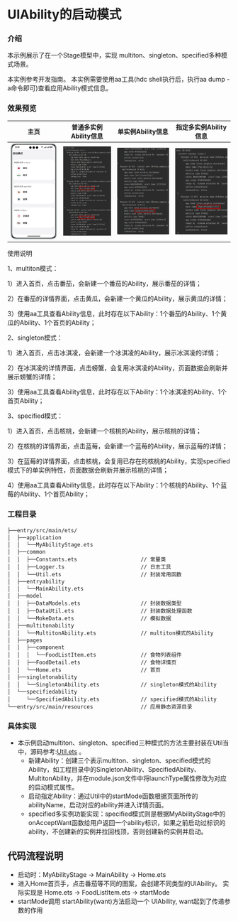 # UIAbility的启动模式

### 介绍

本示例展示了在一个Stage模型中，实现 multiton、singleton、specified多种模式场景。

本实例参考开发指南。
本实例需要使用aa工具(hdc shell执行后，执行aa dump -a命令即可)查看应用Ability模式信息。

### 效果预览

| 主页                                    | 普通多实例Ability信息                                                 |单实例Ability信息|指定多实例Ability信息|
|---------------------------------------|----------------------------------------------------------------|--------------------------------|--------------------------------|
| ![home](screenshots/devices/home.png) | ![普通多实例Ability信息](screenshots/devices/MultitonAbilityMsg.jpeg) |![单实例Ability信息](screenshots/devices/singletonAbilityMsg.jpeg)|![指定多实例Ability信息](screenshots/devices/specifiedAbilityMsg.jpeg)|

使用说明

1、multiton模式：

1）进入首页，点击番茄，会新建一个番茄的Ability，展示番茄的详情；

2）在番茄的详情界面，点击黄瓜，会新建一个黄瓜的Ability，展示黄瓜的详情；

3）使用aa工具查看Ability信息，此时存在以下Ability：1个番茄的Ability、1个黄瓜的Ability、1个首页的Ability；

2、singleton模式：

1）进入首页，点击冰淇凌，会新建一个冰淇凌的Ability，展示冰淇凌的详情；

2）在冰淇凌的详情界面，点击螃蟹，会复用冰淇凌的Ability，页面数据会刷新并展示螃蟹的详情；

3）使用aa工具查看Ability信息，此时存在以下Ability：1个冰淇凌的Ability、1个首页Ability；

3、specified模式：

1）进入首页，点击核桃，会新建一个核桃的Ability，展示核桃的详情；

2）在核桃的详情界面，点击蓝莓，会新建一个蓝莓的Ability，展示蓝莓的详情；

3）在蓝莓的详情界面，点击核桃，会复用已存在的核桃的Ability，实现specified模式下的单实例特性，页面数据会刷新并展示核桃的详情；

4）使用aa工具查看Ability信息，此时存在以下Ability：1个核桃的Ability、1个蓝莓的Ability、1个首页Ability；

### 工程目录
```
├──entry/src/main/ets/
│  ├──application
│  │  └──MyAbilityStage.ets 
│  ├──common
│  │  ├──Constants.ets                    // 常量类
│  │  ├──Logger.ts                        // 日志工具
│  │  └──Util.ets                         // 封装常用函数
│  ├──entryability
│  │  └──MainAbility.ets 
│  ├──model
│  │  ├──DataModels.ets                   // 封装数据类型
│  │  ├──DataUtil.ets                     // 封装数据处理函数
│  │  └──MokeData.ets                     // 模拟数据
│  ├──multitonability                  
│  │  └──MultitonAbility.ets              // multiton模式的Ability
│  ├──pages
│  │  ├──component
│  │  │  └──FoodListItem.ets              // 食物列表组件
│  │  ├──FoodDetail.ets                   // 食物详情页
│  │  └──Home.ets                         // 首页
│  ├──singletonability                  
│  │  └──SingletonAbility.ets             // singleton模式的Ability
│  └──specifiedability                  
│     └──SpecifiedAbility.ets             // specified模式的Ability
└──entry/src/main/resources               // 应用静态资源目录
```
### 具体实现

* 本示例启动multiton、singleton、specified三种模式的方法主要封装在Util当中，源码参考:[Util.ets](entry/src/main/ets/common/Util.ets) 。
  * 新建Ability：创建三个表示multiton、singleton、specified模式的Ability，如工程目录中的SingletonAbility、SpecifiedAbility、MultitonAbility，并在module.json文件中将launchType属性修改为对应的启动模式属性。
  * 启动指定Ability：通过Util中的startMode函数根据页面所传的abilityName，启动对应的ability并进入详情页面。
  * specified多实例功能实现：specified模式则是根据MyAbilityStage中的onAcceptWant函数给用户返回一个ability标识，如果之前启动过标识的ability，不创建新的实例并拉回栈顶，否则创建新的实例并启动。


## 代码流程说明
- 启动时：MyAbilityStage -> MainAbility -> Home.ets
- 进入Home首页手，点击番茄等不同的图案，会创建不同类型的UIAbility。 实际实现是 Home.ets -> FoodListItem.ets -> startMode
- startMode调用 startAbility(want)方法启动一个 UIAbility, want起到了传递参数的作用
